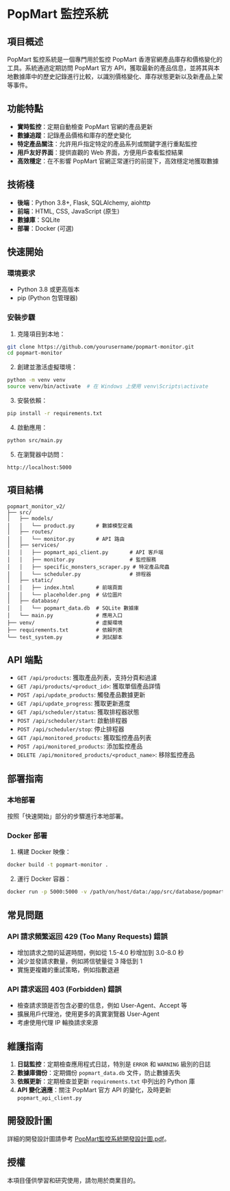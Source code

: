 # PopMart 監控系統

## 項目概述

PopMart 監控系統是一個專門用於監控 PopMart 香港官網產品庫存和價格變化的工具。系統通過定期訪問 PopMart 官方 API，獲取最新的產品信息，並將其與本地數據庫中的歷史記錄進行比較，以識別價格變化、庫存狀態更新以及新產品上架等事件。

## 功能特點

- **實時監控**：定期自動檢查 PopMart 官網的產品更新
- **數據追蹤**：記錄產品價格和庫存的歷史變化
- **特定產品關注**：允許用戶指定特定的產品系列或關鍵字進行重點監控
- **用戶友好界面**：提供直觀的 Web 界面，方便用戶查看監控結果
- **高效穩定**：在不影響 PopMart 官網正常運行的前提下，高效穩定地獲取數據

## 技術棧

- **後端**：Python 3.8+, Flask, SQLAlchemy, aiohttp
- **前端**：HTML, CSS, JavaScript (原生)
- **數據庫**：SQLite
- **部署**：Docker (可選)

## 快速開始

### 環境要求

- Python 3.8 或更高版本
- pip (Python 包管理器)

### 安裝步驟

1. 克隆項目到本地：

```bash
git clone https://github.com/yourusername/popmart-monitor.git
cd popmart-monitor
```

2. 創建並激活虛擬環境：

```bash
python -m venv venv
source venv/bin/activate  # 在 Windows 上使用 venv\Scripts\activate
```

3. 安裝依賴：

```bash
pip install -r requirements.txt
```

4. 啟動應用：

```bash
python src/main.py
```

5. 在瀏覽器中訪問：

```
http://localhost:5000
```

## 項目結構

```
popmart_monitor_v2/
├── src/
│   ├── models/
│   │   └── product.py       # 數據模型定義
│   ├── routes/
│   │   └── monitor.py       # API 路由
│   ├── services/
│   │   ├── popmart_api_client.py       # API 客戶端
│   │   ├── monitor.py                  # 監控服務
│   │   ├── specific_monsters_scraper.py # 特定產品爬蟲
│   │   └── scheduler.py                # 排程器
│   ├── static/
│   │   ├── index.html       # 前端頁面
│   │   └── placeholder.png  # 佔位圖片
│   ├── database/
│   │   └── popmart_data.db  # SQLite 數據庫
│   └── main.py              # 應用入口
├── venv/                    # 虛擬環境
├── requirements.txt         # 依賴列表
└── test_system.py           # 測試腳本
```

## API 端點

- `GET /api/products`: 獲取產品列表，支持分頁和過濾
- `GET /api/products/<product_id>`: 獲取單個產品詳情
- `POST /api/update_products`: 觸發產品數據更新
- `GET /api/update_progress`: 獲取更新進度
- `GET /api/scheduler/status`: 獲取排程器狀態
- `POST /api/scheduler/start`: 啟動排程器
- `POST /api/scheduler/stop`: 停止排程器
- `GET /api/monitored_products`: 獲取監控產品列表
- `POST /api/monitored_products`: 添加監控產品
- `DELETE /api/monitored_products/<product_name>`: 移除監控產品

## 部署指南

### 本地部署

按照「快速開始」部分的步驟進行本地部署。

### Docker 部署

1. 構建 Docker 映像：

```bash
docker build -t popmart-monitor .
```

2. 運行 Docker 容器：

```bash
docker run -p 5000:5000 -v /path/on/host/data:/app/src/database/popmart_data.db popmart-monitor
```

## 常見問題

### API 請求頻繁返回 429 (Too Many Requests) 錯誤

- 增加請求之間的延遲時間，例如從 1.5-4.0 秒增加到 3.0-8.0 秒
- 減少並發請求數量，例如將信號量從 3 降低到 1
- 實施更複雜的重試策略，例如指數退避

### API 請求返回 403 (Forbidden) 錯誤

- 檢查請求頭是否包含必要的信息，例如 User-Agent、Accept 等
- 擴展用戶代理池，使用更多的真實瀏覽器 User-Agent
- 考慮使用代理 IP 輪換請求來源

## 維護指南

1. **日誌監控**：定期檢查應用程式日誌，特別是 `ERROR` 和 `WARNING` 級別的日誌
2. **數據庫備份**：定期備份 `popmart_data.db` 文件，防止數據丟失
3. **依賴更新**：定期檢查並更新 `requirements.txt` 中列出的 Python 庫
4. **API 變化適應**：關注 PopMart 官方 API 的變化，及時更新 `popmart_api_client.py`

## 開發設計圖

詳細的開發設計圖請參考 [PopMart監控系統開發設計圖.pdf](PopMart監控系統開發設計圖.pdf)。

## 授權

本項目僅供學習和研究使用，請勿用於商業目的。

